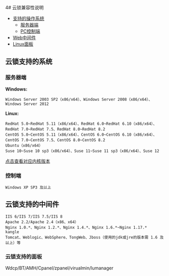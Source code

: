4# 云锁兼容性说明

- [支持的操作系统](#云锁支持的系统)
  - [服务器端](#服务器端)
  - [PC控制端](#控制端)
- [Web中间件](#云锁支持的中间件)
- [Linux面板](#云锁支持的面板)

## 云锁支持的系统

### 服务器端

**Windows:**

```
Windows Server 2003 SP2（x86/x64）、Windows Server 2008（x86/x64）、Windows Server 2012
```

**Linux:**

```
RedHat 5.0~RedHat 5.11（x86/x64）、RedHat 6.0~RedHat 6.10（x86/x64）、RedHat 7.0~RedHat 7.5、RedHat 8.0~RedHat 8.2
CentOS 5.0~CentOS 5.11（x86/x64）、CentOS 6.0~CentOS 6.10（x86/x64）、CentOS 7.0~CentOS 7.5、CentOS 8.0~CentOS 8.2
Ubuntu（x86/x64）
Suse 10~Suse 10 sp3（x86/x64）、Suse 11~Suse 11 sp3（x86/x64）、Suse 12
```

[点击查看对应内核版本](/guide/kernel/README.md)

### 控制端

```
Windows XP SP3 及以上
```

## 云锁支持的中间件

```
IIS 6/IIS 7/IIS 7.5/IIS 8
Apache 2.2/Apache 2.4（x86、x64）
Nginx 1.0.*、Nginx 1.2.*、Nginx 1.4.*、Nginx 1.6.*~Nginx 1.17.*
kangle
Tomcat、Weblogic、WebSphere、TongWeb、Jboss（使用的jdk或jre的版本需 1.6 及以上）等
```

### 云锁支持的面板

Wdcp/BT/AMH/Cpanel/zpanel/virualmin/lumanager